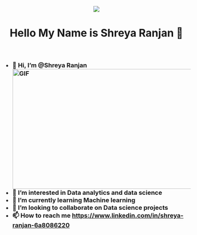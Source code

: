 <p align='center'> <img src="./Animation.gif" /> </p>

<h1 align="center"> Hello My Name is Shreya Ranjan 👋</h1>
<br />
<h3>
  
- 👋 Hi, I’m @Shreya Ranjan              <img align="right" alt="GIF" src="https://github.com/abhisheknaiidu/abhisheknaiidu/blob/master/code.gif?raw=true" width="500" height="320" />                                       
- 👀 I’m interested in Data analytics and data science
- 🌱 I’m currently learning Machine learning 
- 💞️ I’m looking to collaborate on Data science projects                                   
- 📫 How to reach me https://www.linkedin.com/in/shreya-ranjan-6a8086220


<!---
Shreyaranjan16/Shreyaranjan16 is a ✨ special ✨ repository because its `README.md` (this file) appears on your GitHub profile.
You can click the Preview link to take a look at your changes.
--->

